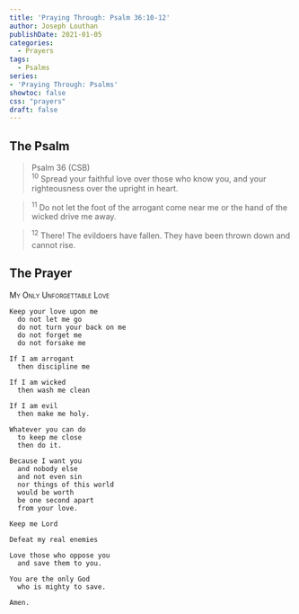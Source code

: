 ```yaml
---
title: 'Praying Through: Psalm 36:10-12'
author: Joseph Louthan
publishDate: 2021-01-05
categories:
  - Prayers
tags:
  - Psalms
series:
- 'Praying Through: Psalms'
showtoc: false
css: "prayers"
draft: false
---
```

## The Psalm

>Psalm 36 (CSB)  
><sup>10</sup> Spread your faithful love over those who know you, and your righteousness over the upright in heart. 

><sup>11</sup> Do not let the foot of the arrogant come near me or the hand of the wicked drive me away. 

><sup>12</sup> There! The evildoers have fallen. They have been thrown down and cannot rise.

## The Prayer

<div style="font-variant: small-caps;">
My Only Unforgettable Love
</div>

```text
Keep your love upon me
  do not let me go
  do not turn your back on me
  do not forget me
  do not forsake me

If I am arrogant
  then discipline me

If I am wicked
  then wash me clean

If I am evil
  then make me holy.

Whatever you can do
  to keep me close
  then do it.

Because I want you
  and nobody else
  and not even sin
  nor things of this world
  would be worth
  be one second apart
  from your love.

Keep me Lord

Defeat my real enemies

Love those who oppose you
  and save them to you.

You are the only God
  who is mighty to save.

Amen.
```
